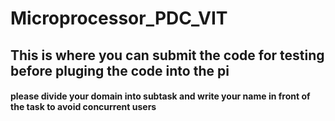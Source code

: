 # Microprocessor_PDC_VIT
## This is where you can submit the code for testing before pluging the code into the pi
#### please divide your domain into subtask and write your name in front of the task to avoid concurrent users
